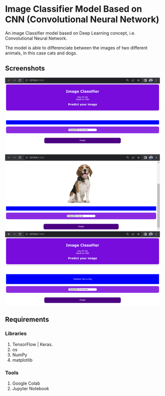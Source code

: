 
# Image Classifier Model Based on CNN (Convolutional Neural Network)
An image Classifier model based on Deep Learning concept, i.e. Convolutional Neural Network.

The model is able to differenciate between the images of two different animals, in this case cats and dogs.





## Screenshots
![alt text](https://github.com/princegit08/Image-classifier-CNN-dogvscat/blob/main/Interface/landingpage.png)
![alt text](https://github.com/princegit08/Image-classifier-CNN-dogvscat/blob/main/Interface/imageselection.png)
![alt text](https://github.com/princegit08/Image-classifier-CNN-dogvscat/blob/main/Interface/resultpage.png)
## Requirements

### Libraries
1. TensorFlow | Keras.
2. os
3. NumPy
4. matplotlib
### Tools
1. Google Colab
2. Jupyter Notebook
